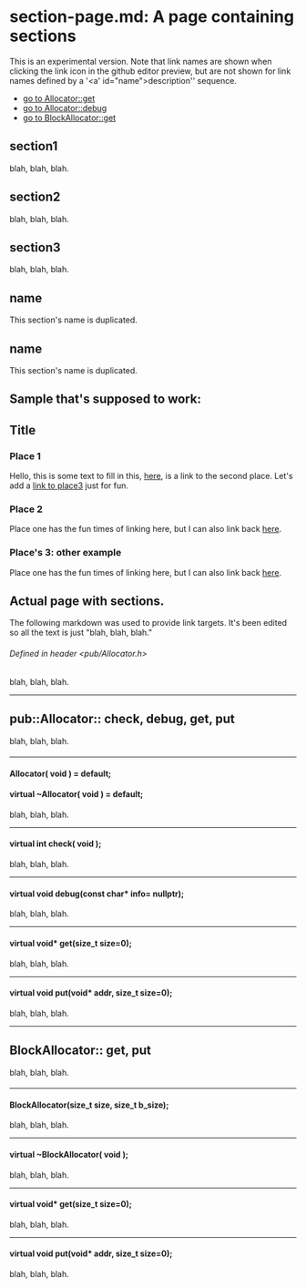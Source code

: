 # section-page.md: A page containing sections
This is an experimental version.
Note that link names are shown when clicking the link icon in the github editor preview, but are not shown for link names defined by a '<a' id="name">description'</a>' sequence.

- [go to Allocator::get](#get)
- [go to Allocator::debug](#virtual-void-debugconst-char-info-nullptr)
- [go to BlockAllocator::get](#b_get)

## section1
blah, blah, blah. 

## section2
blah, blah, blah. 

## section3
blah, blah, blah. 

## name 
This section's name is duplicated.

## name 
This section's name is duplicated.

<!-- --------------------------------------------------------------------- -->
## Sample that's supposed to work:
## Title

### Place 1

Hello, this is some text to fill in this, [here](#place-2), is a link to the second place.
Let's add a [link to place3](#places-3-other-example) just for fun.

### Place 2

Place one has the fun times of linking here, but I can also link back [here](#place-1).

### Place's 3: other example

Place one has the fun times of linking here, but I can also link back [here](#places-3-other-example).

<!-- --------------------------------------------------------------------- -->

## Actual page with sections.
The following markdown was used to provide link targets. It's been edited so all the text is just "blah, blah, blah."  

<!-- -------------------------------------------------------------------------
blah, blah, blah.
-------------------------------------------------------------------------- -->
###### Defined in header <pub/Allocator.h>
blah, blah, blah.

---

## pub::Allocator:: check, debug, get, put
blah, blah, blah.

####
---
#### Allocator( void ) = default;
#### virtual ~Allocator( void ) = default;
blah, blah, blah.

---
#### virtual int check( void );
blah, blah, blah.

---
#### virtual void debug(const char* info= nullptr);
blah, blah, blah.

---

#### <a id="get">virtual void* get(size_t size=0);</a>
blah, blah, blah.

---

#### <a id="put">virtual void put(void* addr, size_t size=0);</a>
blah, blah, blah.

---

## <a id="blockallocator">BlockAllocator:: get, put</a>
blah, blah, blah.

####
---
#### BlockAllocator(size_t size, size_t b_size);
blah, blah, blah.

---
#### virtual ~BlockAllocator( void );
blah, blah, blah.

---
#### <a id="b_get">virtual void* get(size_t size=0);</a>
blah, blah, blah.

---
#### <a id="b_put">virtual void put(void* addr, size_t size=0);</a>
blah, blah, blah.
